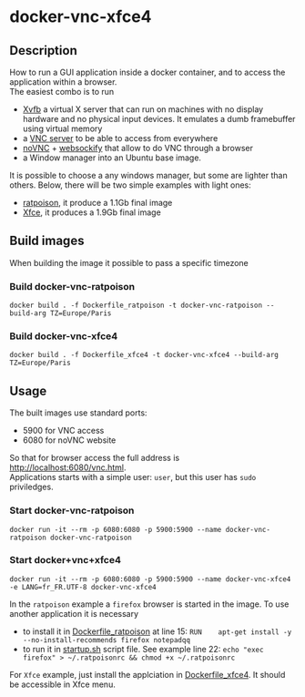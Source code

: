 # docker-vnc-xfce4

## Description

How to run a GUI application inside a docker container, and to access the application within a browser.  
The easiest combo is to run 
- [Xvfb](https://www.x.org/releases/X11R7.6/doc/man/man1/Xvfb.1.xhtml) a virtual X server that can run on machines with no display hardware and no physical input devices. It emulates a dumb framebuffer using virtual memory
- a [VNC server](https://github.com/LibVNC/x11vnc) to be able to access from everywhere
- [noVNC](https://github.com/novnc/noVNC) + [websockify](https://github.com/novnc/websockify) that allow to do VNC through a browser
- a Window manager
into an Ubuntu base image.

It is possible to choose a any windows manager, but some are lighter than others. Below, there will be two simple examples with light ones:
- [ratpoison](http://www.nongnu.org/ratpoison/), it produce a 1.1Gb final image
- [Xfce](https://www.xfce.org/), it produces a 1.9Gb final image

## Build images

When building the image it possible to pass a specific timezone

### Build docker-vnc-ratpoison

    docker build . -f Dockerfile_ratpoison -t docker-vnc-ratpoison --build-arg TZ=Europe/Paris

### Build docker-vnc-xfce4

    docker build . -f Dockerfile_xfce4 -t docker-vnc-xfce4 --build-arg TZ=Europe/Paris

## Usage

The built images use standard ports:
- 5900 for VNC access
- 6080 for noVNC website

So that for browser access the full address is [http://localhost:6080/vnc.html](http://localhost:6080/vnc.html).  
Applications starts with a simple user: `user`, but this user has `sudo` priviledges.  

### Start docker-vnc-ratpoison

    docker run -it --rm -p 6080:6080 -p 5900:5900 --name docker-vnc-ratpoison docker-vnc-ratpoison

### Start docker+vnc+xfce4

    docker run -it --rm -p 6080:6080 -p 5900:5900 --name docker-vnc-xfce4 -e LANG=fr_FR.UTF-8 docker-vnc-xfce4

In the `ratpoison` example a `firefox` browser is started in the image. To use another application it is necessary 

- to install it in [Dockerfile_ratpoison](Dockerfile_ratpoison) at line 15: `RUN	apt-get install -y --no-install-recommends firefox notepadqq`
- to run it in [startup.sh](startup.sh) script file. See example line 22: `echo "exec firefox" > ~/.ratpoisonrc && chmod +x ~/.ratpoisonrc`

For `Xfce` example, just install the applciation in [Dockerfile_xfce4](Dockerfile_xfce4). It should be accessible in Xfce menu.